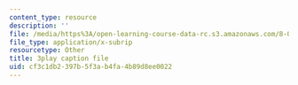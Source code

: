 ```yaml
---
content_type: resource
description: ''
file: /media/https%3A/open-learning-course-data-rc.s3.amazonaws.com/8-03sc-physics-iii-vibrations-and-waves-fall-2016/cf3c1db2397b5f3ab4fa4b89d8ee0022_mqhO9GT8hD4.vtt
file_type: application/x-subrip
resourcetype: Other
title: 3play caption file
uid: cf3c1db2-397b-5f3a-b4fa-4b89d8ee0022
---
```

